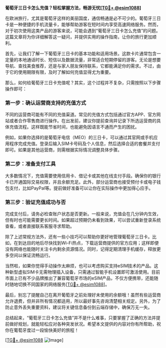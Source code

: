 **葡萄牙三日卡怎么充值？轻松掌握方法，畅游无忧[[TG💪+ @esim1088](https://t.me/s/esim1088)]**

在欧洲旅行，尤其是葡萄牙这样的美丽国度，通信畅通是必不可少的。葡萄牙三日卡是一种便捷的手机流量卡，能够帮助游客在短时间内享受高速网络服务。然而，对于初次使用这类产品的游客来说，可能会遇到“葡萄牙三日卡怎么充值”的问题。这篇文章将为你详细解答这一疑问，并提供实用的操作指南，让你的旅行更加顺利。

首先，让我们了解一下葡萄牙三日卡的基本功能和适用场景。这款卡片通常包含一定量的本地通话时长、短信以及数据流量，非常适合短期停留的游客。无论是想要导航、查找美食推荐，还是与家人朋友保持联系，它都能满足你的需求。不过，由于它的使用期限有限，及时了解如何充值显得尤为重要。

那么，如何给葡萄牙三日卡充值呢？其实，这个过程并不复杂，只需按照以下步骤操作即可：

### **第一步：确认运营商支持的充值方式**
不同的运营商可能有不同的充值渠道。常见的充值方式包括通过官方APP、官方网站或者合作零售商进行操作。在出发前，建议你提前查询并记录下所选运营商的具体充值流程。这样既能节省时间，也能避免因语言不通而产生的困扰。

例如，如果你选择的是葡萄牙电信（MEO）的三日卡，可以通过其官网或手机应用程序完成充值。登录后输入SIM卡号码及个人信息，然后选择合适的套餐并支付即可。如果是其他运营商，则需根据实际情况调整具体步骤。

### **第二步：准备支付工具**
大多数情况下，充值需要使用信用卡、借记卡或其他在线支付手段。确保你的银行卡已开通国际交易权限，并且余额充足。此外，部分运营商也接受预付卡或电子钱包支付，比如PayPal等。提前做好准备可以让你在实际操作中更加得心应手。

### **第三步：验证充值成功与否**
完成支付后，请务必检查账户状态是否更新。一般来说，充值会在几分钟内生效，但有时也可能需要更长时间。如果超过预期仍未看到效果，可以尝试重新登录系统查看，或者直接联系客服寻求帮助。

除了上述常规方法外，还有一些小技巧可以帮助你更好地管理葡萄牙三日卡。比如，在到达目的地后尽快找到Wi-Fi热点，下载运营商提供的官方应用；这样即便没有网络也能随时关注卡内剩余资源情况。同时，记得定期清理手机缓存，释放更多空间以保证流畅运行。

当然啦，如果你觉得手动操作太麻烦，也可以考虑购买支持eSIM技术的产品。这种新型虚拟SIM卡无需物理插入设备，只需通过智能手机设置即可激活使用。目前市面上已有不少品牌推出了兼容葡萄牙市场的eSIM产品，不仅方便携带，还能随时随地切换不同国家的网络服务[[TG💪+ @esim1088](https://t.me/s/esim1088)]。

最后，别忘了提醒自己在离开葡萄牙之前处理好未使用的余额哦！虽然有些运营商允许退费，但并非所有情况都适用，所以最好事先咨询清楚相关规定。另外，为了防止意外丢失重要资料，建议将关键信息备份到云端存储中，确保万无一失。

总结起来，“葡萄牙三日卡怎么充值”并不是什么难事，只要掌握了正确的方法并提前做好规划，就能轻松应对各种突发状况。希望本文提供的内容对你有所帮助，祝你在葡萄牙度过一段愉快美好的旅程！

[[TG💪+ @esim1088](https://t.me/s/esim1088) ![Image](https://i.postimg.cc/4NQfJmqS/Snipaste-2025-05-13-00-14-12.png)]